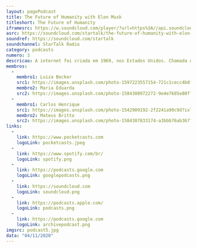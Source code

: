 ```yaml
---
layout: pagePodcast
title: The Future of Humanity with Elon Musk
titleshort: The Future of Humanity
iframesrc: https://w.soundcloud.com/player/?url=https%3A//api.soundcloud.com/tracks/197004056&color=%23117a25&auto_play=false&hide_related=false&show_comments=true&show_user=true&show_reposts=false&show_teaser=true&visual=true
asrc: https://soundcloud.com/startalk/the-future-of-humanity-with-elon-musk
soundref: https://soundcloud.com/startalk
soundchannel: StarTalk Radio
category: podcasts
numero: 3
descricao: A internet foi criada em 1969, nos Estados Unidos. Chamada de Arpanet, tinha como função interligar laboratórios de pesquisa. Naquele ano, um professor da Universidade da Califórnia passou para um amigo em Stanford o primeiro e-mail da história. Essa rede pertencia ao Departamento de Defesa norte-americano. O mundo vivia o auge da Guerra Fria. A Arpanet era uma garantia de que a comunicação entre militares e cientistas persistiria, mesmo em caso de bombardeio.
membros:
  -
    membro1: Luiza Becker
    src1: https://images.unsplash.com/photo-1597223557154-721c1cecc4b0?ixlib=rb-1.2.1&ixid=eyJhcHBfaWQiOjEyMDd9&auto=format&fit=crop&w=500&q=80
    membro2: Maria Eduarda
    src2: https://images.unsplash.com/photo-1584308972272-9e4e7685e80f?ixlib=rb-1.2.1&ixid=eyJhcHBfaWQiOjEyMDd9&auto=format&fit=crop&w=500&q=80
  -
    membro1: Carlos Henrique
    src1: https://images.unsplash.com/photo-1542909192-2f2241a99c9d?ixlib=rb-1.2.1&auto=format&fit=crop&w=500&q=80
    membro2: Mateus Britto
    src2: https://images.unsplash.com/photo-1584307833174-a3bbb76ab367?ixlib=rb-1.2.1&ixid=eyJhcHBfaWQiOjEyMDd9&auto=format&fit=crop&w=542&q=80
links: 
  - 
    link: https://www.pocketcasts.com
    logoLink: pocketcasts.jpeg
  - 
    link: https://www.spotify.com/br/
    logoLink: spotify.png
  - 
    link: https://podcasts.google.com
    logoLink: googlepodcasts.png
  - 
    link: https://soundcloud.com
    logoLink: soundcloud.png
  - 
    link: https://podcasts.apple.com/
    logoLink: podcasts.png
  - 
    link: https://podcasts.google.com
    logoLink: archivepodcast.png
imgsrc: podcast5.jpg
data: "04/11/2020"
---
```


